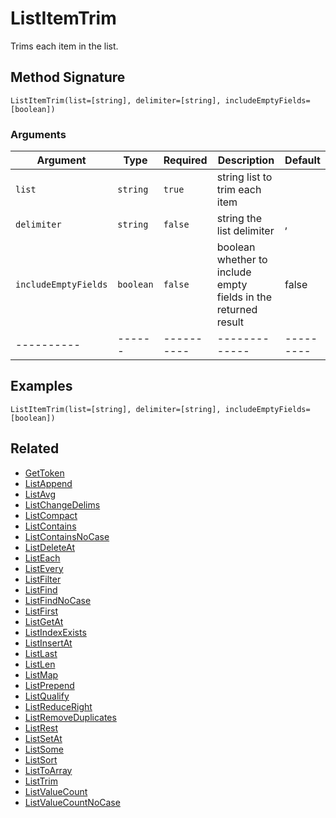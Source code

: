 # ListItemTrim

Trims each item in the list.

## Method Signature

```
ListItemTrim(list=[string], delimiter=[string], includeEmptyFields=[boolean])
```

### Arguments

| Argument             | Type      | Required   | Description                                                    | Default   |
| -------------------- | --------- | ---------- | -------------------------------------------------------------- | --------- |
| `list`               | `string`  | `true`     | string list to trim each item                                  |           |
| `delimiter`          | `string`  | `false`    | string the list delimiter                                      | ,         |
| `includeEmptyFields` | `boolean` | `false`    | boolean whether to include empty fields in the returned result | false     |
| ----------           | ------    | ---------- | -------------                                                  | --------- |

## Examples

```
ListItemTrim(list=[string], delimiter=[string], includeEmptyFields=[boolean])
```

## Related

* [GetToken](gettoken.md)
* [ListAppend](listappend.md)
* [ListAvg](listavg.md)
* [ListChangeDelims](listchangedelims.md)
* [ListCompact](listcompact.md)
* [ListContains](listcontains.md)
* [ListContainsNoCase](listcontainsnocase.md)
* [ListDeleteAt](listdeleteat.md)
* [ListEach](listeach.md)
* [ListEvery](listevery.md)
* [ListFilter](listfilter.md)
* [ListFind](listfind.md)
* [ListFindNoCase](listfindnocase.md)
* [ListFirst](listfirst.md)
* [ListGetAt](listgetat.md)
* [ListIndexExists](listindexexists.md)
* [ListInsertAt](listinsertat.md)
* [ListLast](listlast.md)
* [ListLen](listlen.md)
* [ListMap](listmap.md)
* [ListPrepend](listprepend.md)
* [ListQualify](listqualify.md)
* [ListReduceRight](listreduceright.md)
* [ListRemoveDuplicates](listremoveduplicates.md)
* [ListRest](listrest.md)
* [ListSetAt](listsetat.md)
* [ListSome](listsome.md)
* [ListSort](listsort.md)
* [ListToArray](listtoarray.md)
* [ListTrim](listtrim.md)
* [ListValueCount](listvaluecount.md)
* [ListValueCountNoCase](listvaluecountnocase.md)
